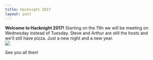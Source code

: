 ```yaml
---
title: Hacknight 2017
layout: post
---
```

**Welcome to Hacknight 2017!** Starting on the 11th we will be meeting on Wednesday instead of Tuesday. Steve and Arthur are still the hosts and we'll still have pizza. Just a new night and a new year.  
![](/img/cheers.gif)  

See you all then!
